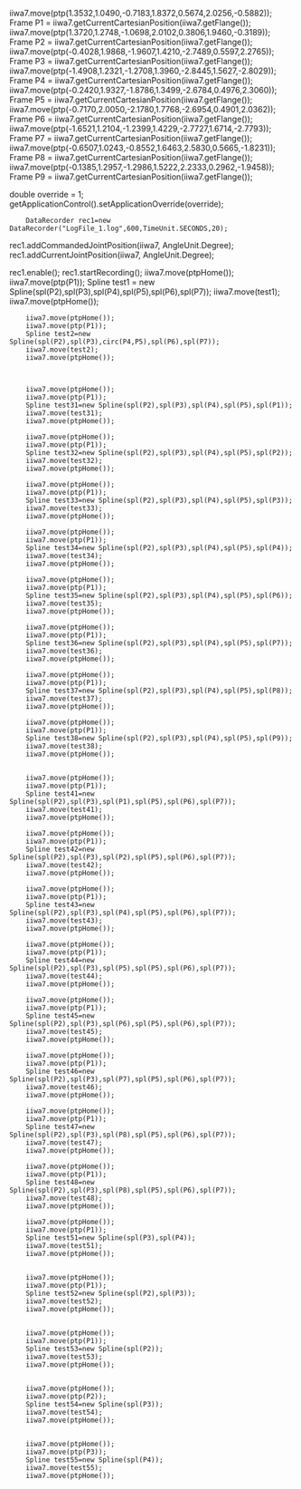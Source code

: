 iiwa7.move(ptp(1.3532,1.0490,-0.7183,1.8372,0.5674,2.0256,-0.5882));
		Frame P1 = iiwa7.getCurrentCartesianPosition(iiwa7.getFlange());
		iiwa7.move(ptp(1.3720,1.2748,-1.0698,2.0102,0.3806,1.9460,-0.3189));
		Frame P2 = iiwa7.getCurrentCartesianPosition(iiwa7.getFlange());
		iiwa7.move(ptp(-0.4028,1.9868,-1.9607,1.4210,-2.7489,0.5597,2.2765));
		Frame P3 = iiwa7.getCurrentCartesianPosition(iiwa7.getFlange());
		iiwa7.move(ptp(-1.4908,1.2321,-1.2708,1.3960,-2.8445,1.5627,-2.8029));
		Frame P4 = iiwa7.getCurrentCartesianPosition(iiwa7.getFlange());
		iiwa7.move(ptp(-0.2420,1.9327,-1.8786,1.3499,-2.6784,0.4976,2.3060));
		Frame P5 = iiwa7.getCurrentCartesianPosition(iiwa7.getFlange());
		iiwa7.move(ptp(-0.7170,2.0050,-2.1780,1.7768,-2.6954,0.4901,2.0362));
		Frame P6 = iiwa7.getCurrentCartesianPosition(iiwa7.getFlange());
		iiwa7.move(ptp(-1.6521,1.2104,-1.2399,1.4229,-2.7727,1.6714,-2.7793));
		Frame P7 = iiwa7.getCurrentCartesianPosition(iiwa7.getFlange());
		iiwa7.move(ptp(-0.6507,1.0243,-0.8552,1.6463,2.5830,0.5665,-1.8231));
		Frame P8 = iiwa7.getCurrentCartesianPosition(iiwa7.getFlange());
		iiwa7.move(ptp(-0.1385,1.2957,-1.2986,1.5222,2.2333,0.2962,-1.9458));
		Frame P9 = iiwa7.getCurrentCartesianPosition(iiwa7.getFlange());



double override = 1;
		getApplicationControl().setApplicationOverride(override);
		
		DataRecorder rec1=new DataRecorder("LogFile_1.log",600,TimeUnit.SECONDS,20);


rec1.addCommandedJointPosition(iiwa7, AngleUnit.Degree);
		rec1.addCurrentJointPosition(iiwa7, AngleUnit.Degree);


rec1.enable();
		rec1.startRecording();
		iiwa7.move(ptpHome());	
		iiwa7.move(ptp(P1));
		Spline test1 = new Spline(spl(P2),spl(P3),spl(P4),spl(P5),spl(P6),spl(P7));
		iiwa7.move(test1);
		iiwa7.move(ptpHome());
		
		
		
		
		iiwa7.move(ptpHome());
		iiwa7.move(ptp(P1));
		Spline test2=new Spline(spl(P2),spl(P3),circ(P4,P5),spl(P6),spl(P7));
		iiwa7.move(test2);
		iiwa7.move(ptpHome());
		
		
		
		iiwa7.move(ptpHome());
		iiwa7.move(ptp(P1));
		Spline test31=new Spline(spl(P2),spl(P3),spl(P4),spl(P5),spl(P1));
		iiwa7.move(test31);
		iiwa7.move(ptpHome());
		
		iiwa7.move(ptpHome());
		iiwa7.move(ptp(P1));
		Spline test32=new Spline(spl(P2),spl(P3),spl(P4),spl(P5),spl(P2));
		iiwa7.move(test32);
		iiwa7.move(ptpHome());
		
		iiwa7.move(ptpHome());
		iiwa7.move(ptp(P1));
		Spline test33=new Spline(spl(P2),spl(P3),spl(P4),spl(P5),spl(P3));
		iiwa7.move(test33);
		iiwa7.move(ptpHome());
		
		iiwa7.move(ptpHome());
		iiwa7.move(ptp(P1));
		Spline test34=new Spline(spl(P2),spl(P3),spl(P4),spl(P5),spl(P4));
		iiwa7.move(test34);
		iiwa7.move(ptpHome());
		
		iiwa7.move(ptpHome());
		iiwa7.move(ptp(P1));
		Spline test35=new Spline(spl(P2),spl(P3),spl(P4),spl(P5),spl(P6));
		iiwa7.move(test35);
		iiwa7.move(ptpHome());
		
		iiwa7.move(ptpHome());
		iiwa7.move(ptp(P1));
		Spline test36=new Spline(spl(P2),spl(P3),spl(P4),spl(P5),spl(P7));
		iiwa7.move(test36);
		iiwa7.move(ptpHome());
		
		iiwa7.move(ptpHome());
		iiwa7.move(ptp(P1));
		Spline test37=new Spline(spl(P2),spl(P3),spl(P4),spl(P5),spl(P8));
		iiwa7.move(test37);
		iiwa7.move(ptpHome());
		
		iiwa7.move(ptpHome());
		iiwa7.move(ptp(P1));
		Spline test38=new Spline(spl(P2),spl(P3),spl(P4),spl(P5),spl(P9));
		iiwa7.move(test38);
		iiwa7.move(ptpHome());
		
		
		iiwa7.move(ptpHome());
		iiwa7.move(ptp(P1));
		Spline test41=new Spline(spl(P2),spl(P3),spl(P1),spl(P5),spl(P6),spl(P7));
		iiwa7.move(test41);
		iiwa7.move(ptpHome());
		
		iiwa7.move(ptpHome());
		iiwa7.move(ptp(P1));
		Spline test42=new Spline(spl(P2),spl(P3),spl(P2),spl(P5),spl(P6),spl(P7));
		iiwa7.move(test42);
		iiwa7.move(ptpHome());
		
		iiwa7.move(ptpHome());
		iiwa7.move(ptp(P1));
		Spline test43=new Spline(spl(P2),spl(P3),spl(P4),spl(P5),spl(P6),spl(P7));
		iiwa7.move(test43);
		iiwa7.move(ptpHome());
		
		iiwa7.move(ptpHome());
		iiwa7.move(ptp(P1));
		Spline test44=new Spline(spl(P2),spl(P3),spl(P5),spl(P5),spl(P6),spl(P7));
		iiwa7.move(test44);
		iiwa7.move(ptpHome());
		
		iiwa7.move(ptpHome());
		iiwa7.move(ptp(P1));
		Spline test45=new Spline(spl(P2),spl(P3),spl(P6),spl(P5),spl(P6),spl(P7));
		iiwa7.move(test45);
		iiwa7.move(ptpHome());
		
		iiwa7.move(ptpHome());
		iiwa7.move(ptp(P1));
		Spline test46=new Spline(spl(P2),spl(P3),spl(P7),spl(P5),spl(P6),spl(P7));
		iiwa7.move(test46);
		iiwa7.move(ptpHome());
		
		iiwa7.move(ptpHome());
		iiwa7.move(ptp(P1));
		Spline test47=new Spline(spl(P2),spl(P3),spl(P8),spl(P5),spl(P6),spl(P7));
		iiwa7.move(test47);
		iiwa7.move(ptpHome());
		
		iiwa7.move(ptpHome());
		iiwa7.move(ptp(P1));
		Spline test48=new Spline(spl(P2),spl(P3),spl(P8),spl(P5),spl(P6),spl(P7));
		iiwa7.move(test48);
		iiwa7.move(ptpHome());
		
		iiwa7.move(ptpHome());
		iiwa7.move(ptp(P1));
		Spline test51=new Spline(spl(P3),spl(P4));
		iiwa7.move(test51);
		iiwa7.move(ptpHome());
		

		iiwa7.move(ptpHome());
		iiwa7.move(ptp(P1));
		Spline test52=new Spline(spl(P2),spl(P3));
		iiwa7.move(test52);
		iiwa7.move(ptpHome());
		

		iiwa7.move(ptpHome());
		iiwa7.move(ptp(P1));
		Spline test53=new Spline(spl(P2));
		iiwa7.move(test53);
		iiwa7.move(ptpHome());
		

		iiwa7.move(ptpHome());
		iiwa7.move(ptp(P2));
		Spline test54=new Spline(spl(P3));
		iiwa7.move(test54);
		iiwa7.move(ptpHome());
		

		iiwa7.move(ptpHome());
		iiwa7.move(ptp(P3));
		Spline test55=new Spline(spl(P4));
		iiwa7.move(test55);
		iiwa7.move(ptpHome());